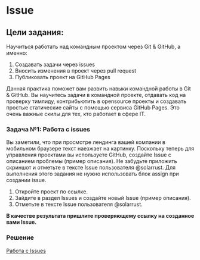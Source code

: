 # Issue

## Цели задания:

Научиться работать над командным проектом через Git & GitHub, а именно:

1.	Создавать задачи через issues
2.	Вносить изменения в проект через pull request
3.	Публиковать проект на GitHub Pages

Данная практика поможет вам развить навыки командной работы в Git & GitHub. Вы научитесь задачи в командной проекте, отдавать код на проверку тимлиду, контрибьютить в opensource проекты и создавать простые статические сайты с помощью сервиса GitHub Pages. Это очень важные скилы для тех, кто работает в сфере IT.

### Задача №1: Работа с issues

Вы заметили, что при просмотре лендинга вашей компании в мобильном браузере текст наезжает на картинку.
Поскольку теперь для управления проектами вы используете GitHub, создайте Issue с описанием проблемы (пример описания). Не забудьте приложить скриншот и отметьте в тексте Issue пользователя @solarrust.
Для выполнения этого задания не нужно использовать блок assign при создании issue.

1.	Откройте проект по ссылке.
2.	Зайдите в раздел Issues и создайте новый Issue (пример описания).
3.	Отметьте в тексте Issue пользователя @solarrust.

<b>В качестве результата пришлите проверяющему ссылку на созданное вами Issue.</b>

### Решение

[Работа с Issues](https://github.com/netology-code/git-2-homeworks-issues/issues/6596)
